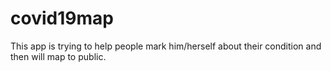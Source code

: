 # covid19map
This app is trying to help people mark him/herself about their condition and then will map to public.
